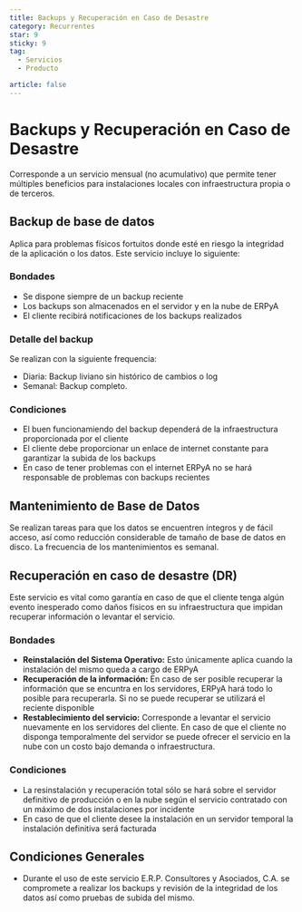 ```yaml
---
title: Backups y Recuperación en Caso de Desastre
category: Recurrentes
star: 9
sticky: 9
tag:
  - Servicios
  - Producto

article: false
---
```

# Backups y Recuperación en Caso de Desastre

Corresponde a un servicio mensual (no acumulativo) que permite tener múltiples beneficios para instalaciones locales con infraestructura propia o de terceros.

## Backup de base de datos

Aplica para problemas físicos fortuitos donde esté en riesgo la integridad de la aplicación o los datos. Este servicio incluye lo siguiente:

### Bondades

- Se dispone siempre de un backup reciente
- Los backups son almacenados en el servidor y en la nube de ERPyA
- El cliente recibirá notificaciones de los backups realizados

### Detalle del backup

Se realizan con la siguiente frequencia:

- Diaria: Backup liviano sin histórico de cambios o log
- Semanal: Backup completo.

### Condiciones

- El buen funcionamiendo del backup dependerá de la infraestructura proporcionada por el cliente
- El cliente debe proporcionar un enlace de internet constante para garantizar la subida de los backups
- En caso de tener problemas con el internet ERPyA no se hará responsable de problemas con backups recientes

## Mantenimiento de Base de Datos

Se realizan tareas para que los datos se encuentren íntegros y de fácil acceso, así como reducción considerable de tamaño de base de datos en disco. La frecuencia de los mantenimientos es semanal.

## Recuperación en caso de desastre (DR)

Este servicio es vital como garantía en caso de que el cliente tenga algún evento inesperado como daños físicos en su infraestructura que impidan recuperar información o levantar el servicio.

### Bondades

- **Reinstalación del Sistema Operativo:** Esto únicamente aplica cuando la instalación del mismo queda a cargo de ERPyA
- **Recuperación de la información:** En caso de ser posible recuperar la información que se encuntra en los servidores, ERPyA hará todo lo posible para recuperarla. Si no se puede recuperar se utilizará el reciente disponible
- **Restablecimiento del servicio:** Corresponde a levantar el servicio nuevamente en los servidores del cliente. En caso de que el cliente no disponga temporalmente del servidor se puede ofrecer el servicio en la nube con un costo bajo demanda o infraestructura.

### Condiciones

- La resinstalación y recuperación total sólo se hará sobre el servidor definitivo de producción o en la nube según el servicio contratado con un máximo de dos instalaciones por incidente
- En caso de que el cliente desee la instalación en un servidor temporal la instalación definitiva será facturada

## Condiciones Generales

- Durante el uso de este servicio E.R.P. Consultores y Asociados, C.A. se compromete a realizar los backups y revisión de la integridad de los datos así como pruebas de subida del mismo.
